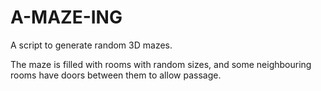 # A-MAZE-ING

A script to generate random 3D mazes.

The maze is filled with rooms with random sizes, and some neighbouring rooms have doors between them to allow passage.